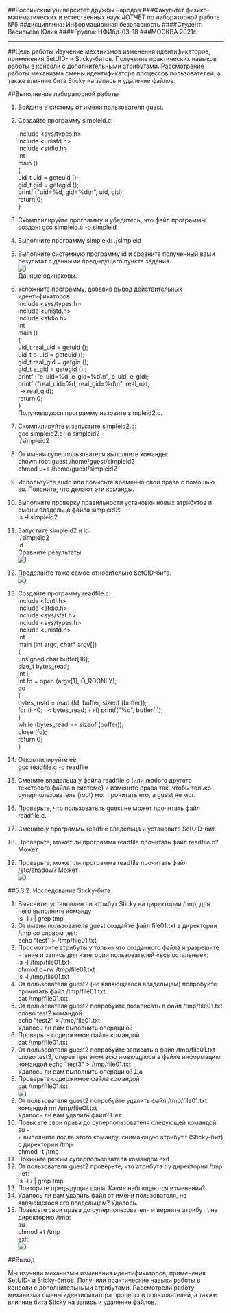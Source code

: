 ##Российский университет дружбы народов
###Факультет физико-математических и естественных наук
#ОТЧЕТ по лабораторной работе №5
##дисциплина:	Информационная безопасность
####Студент: Васильева Юлия
####Группа: НФИбд-03-18
###МОСКВА 2021г.
***
##Цель работы
Изучение механизмов изменения идентификаторов, применения
SetUID- и Sticky-битов. Получение практических навыков работы в консоли с дополнительными атрибутами. Рассмотрение работы механизма
смены идентификатора процессов пользователей, а также влияние бита
Sticky на запись и удаление файлов.

##Выполнение лабораторной работы

1. Войдите в систему от имени пользователя guest.
2. Создайте программу simpleid.c:

	include <sys/types.h>   
	include <unistd.h>   
	include <stdio.h>   
	int   
	main ()   
	{  
	uid_t uid = geteuid ();   
	gid_t gid = getegid ();   
	printf ("uid=%d, gid=%d\n", uid, gid);   
	return 0;   
	}    
3. Скомплилируйте программу и убедитесь, что файл программы создан:
gcc simpleid.c -o simpleid    
4. Выполните программу simpleid:
./simpleid
5. Выполните системную программу id
и сравните полученный вами результат с данными предыдущего пункта
задания.   
![i](img/Screenshot_1.jpg)       
Данные одинаковы.      
6. Усложните программу, добавив вывод действительных идентификаторов:   
	include <sys/types.h>   
	include <unistd.h>   
	include <stdio.h>   
	int   
	main ()   
	{   
	uid_t real_uid = getuid ();   
	uid_t e_uid = geteuid ();   
	gid_t real_gid = getgid ();   
	gid_t e_gid = getegid () ;   
	printf ("e_uid=%d, e_gid=%d\n", e_uid, e_gid);   
	printf ("real_uid=%d, real_gid=%d\n", real_uid,   
	,→ real_gid);   
	return 0;   
	}     
Получившуюся программу назовите simpleid2.c.  
7. Скомпилируйте и запустите simpleid2.c:   
gcc simpleid2.c -o simpleid2   
./simpleid2   
8. От имени суперпользователя выполните команды:   
chown root:guest /home/guest/simpleid2   
chmod u+s /home/guest/simpleid2   
9. Используйте sudo или повысьте временно свои права с помощью su.
Поясните, что делают эти команды.   
10. Выполните проверку правильности установки новых атрибутов и смены
владельца файла simpleid2:   
ls -l simpleid2   
11. Запустите simpleid2 и id:   
./simpleid2   
id   
Сравните результаты.   
![i](img/Screenshot_2.jpg)     
12. Проделайте тоже самое относительно SetGID-бита.   
![i](img/Screenshot_3.jpg)   
13. Создайте программу readfile.c:   
	include <fcntl.h>   
	include <stdio.h>   
	include <sys/stat.h>   
	include <sys/types.h>   
	include <unistd.h>   
	int   
	main (int argc, char* argv[])   
	{   
	unsigned char buffer[16];   
	size_t bytes_read;   
	int i;   
	int fd = open (argv[1], O_RDONLY);   
	do   
	{   
	bytes_read = read (fd, buffer, sizeof (buffer));   
	for (i =0; i < bytes_read; ++i) printf("%c", buffer[i]);   
	}   
	while (bytes_read == sizeof (buffer));   
	close (fd);   
	return 0;   
	}     
14. Откомпилируйте её.   
gcc readfile.c -o readfile   
15. Смените владельца у файла readfile.c (или любого другого текстового
файла в системе) и измените права так, чтобы только суперпользователь
(root) мог прочитать его, a guest не мог.   
16. Проверьте, что пользователь guest не может прочитать файл readfile.c.   
17. Смените у программы readfile владельца и установите SetU’D-бит.   
18. Проверьте, может ли программа readfile прочитать файл readfile.c? Может      
19. Проверьте, может ли программа readfile прочитать файл /etc/shadow?  Может    
![i](img/Screenshot_4.jpg)     

##5.3.2. Исследование Sticky-бита   
1. Выясните, установлен ли атрибут Sticky на директории /tmp, для чего
выполните команду     
ls -l / | grep tmp  
2. От имени пользователя guest создайте файл file01.txt в директории /tmp
со словом test:    
echo "test" > /tmp/file01.txt    
3. Просмотрите атрибуты у только что созданного файла и разрешите чтение и запись для категории пользователей «все остальные»:   
ls -l /tmp/file01.txt    
chmod o+rw /tmp/file01.txt   
ls -l /tmp/file01.txt   
4. От пользователя guest2 (не являющегося владельцем) попробуйте прочитать файл /tmp/file01.txt:    
cat /tmp/file01.txt   
5. От пользователя guest2 попробуйте дозаписать в файл 
/tmp/file01.txt слово test2 командой   
echo "test2" > /tmp/file01.txt   
Удалось ли вам выполнить операцию?   
6. Проверьте содержимое файла командой   
cat /tmp/file01.txt   
7. От пользователя guest2 попробуйте записать в файл /tmp/file01.txt
слово test3, стерев при этом всю имеющуюся в файле информацию командой
echo "test3" > /tmp/file01.txt   
Удалось ли вам выполнить операцию?    Да   
8. Проверьте содержимое файла командой   
cat /tmp/file01.txt   
![i](img/Screenshot_5.jpg)   
9. От пользователя guest2 попробуйте удалить файл /tmp/file01.txt командой
rm /tmp/fileOl.txt   
Удалось ли вам удалить файл?   Нет   
10. Повысьте свои права до суперпользователя следующей командой
su -   
и выполните после этого команду, снимающую атрибут t (Sticky-бит) с
директории /tmp:   
chmod -t /tmp   
11. Покиньте режим суперпользователя командой
exit   
12. От пользователя guest2 проверьте, что атрибута t у директории /tmp
нет:   
ls -l / | grep tmp   
13. Повторите предыдущие шаги. Какие наблюдаются изменения?   
14. Удалось ли вам удалить файл от имени пользователя, не являющегося
его владельцем? Удалось. 
15. Повысьте свои права до суперпользователя и верните атрибут t на директорию /tmp:   
su -   
chmod +t /tmp   
exit   
![i](img/Screenshot_6.jpg)   



##Вывод

Мы изучили механизмы изменения идентификаторов, применения
SetUID- и Sticky-битов. Получили практические навыки работы в консоли с дополнительными атрибутами. Рассмотрели работу механизма
смены идентификатора процессов пользователей, а также влияние бита
Sticky на запись и удаление файлов.